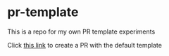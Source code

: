 # pr-template

This is a repo for my own PR template experiments

Click [this link](https://github.com/sformichella/pr-template/compare?expand=1&template=default) to create a PR with the default template
